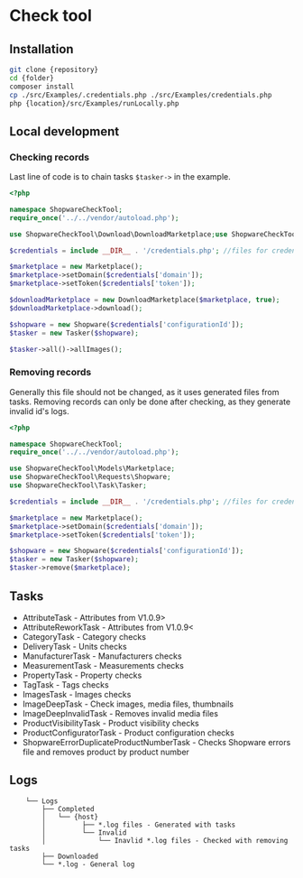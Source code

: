 # Check tool
## Installation
```bash
git clone {repository}
cd {folder}
composer install
cp ./src/Examples/.credentials.php ./src/Examples/credentials.php
php {location}/src/Examples/runLocally.php
```
## Local development
### Checking records
Last line of code is to chain tasks `$tasker->` in the example.
```php
<?php

namespace ShopwareCheckTool;
require_once('../../vendor/autoload.php');

use ShopwareCheckTool\Download\DownloadMarketplace;use ShopwareCheckTool\Models\Marketplace;use ShopwareCheckTool\Requests\Shopware;use ShopwareCheckTool\Task\Tasker;

$credentials = include __DIR__ . '/credentials.php'; //files for credentials

$marketplace = new Marketplace();
$marketplace->setDomain($credentials['domain']);
$marketplace->setToken($credentials['token']);

$downloadMarketplace = new DownloadMarketplace($marketplace, true);
$downloadMarketplace->download();

$shopware = new Shopware($credentials['configurationId']);
$tasker = new Tasker($shopware);

$tasker->all()->allImages();
```
### Removing records
Generally this file should not be changed, as it uses generated files from tasks.
Removing records can only be done after checking, as they generate invalid id's logs.
```php
<?php

namespace ShopwareCheckTool;
require_once('../../vendor/autoload.php');

use ShopwareCheckTool\Models\Marketplace;
use ShopwareCheckTool\Requests\Shopware;
use ShopwareCheckTool\Task\Tasker;

$credentials = include __DIR__ . '/credentials.php'; //files for credentials

$marketplace = new Marketplace();
$marketplace->setDomain($credentials['domain']);
$marketplace->setToken($credentials['token']);

$shopware = new Shopware($credentials['configurationId']);
$tasker = new Tasker($shopware);
$tasker->remove($marketplace);
```
## Tasks
- AttributeTask - Attributes from V1.0.9>
- AttributeReworkTask - Attributes from V1.0.9<
- CategoryTask - Category checks
- DeliveryTask - Units checks
- ManufacturerTask - Manufacturers checks
- MeasurementTask - Measurements checks
- PropertyTask - Property checks
- TagTask - Tags checks
- ImagesTask - Images checks
- ImageDeepTask - Check images, media files, thumbnails
- ImageDeepInvalidTask - Removes invalid media files
- ProductVisibilityTask - Product visibility checks
- ProductConfiguratorTask - Product configuration checks
- ShopwareErrorDuplicateProductNumberTask - Checks Shopware errors file and removes product by product number
## Logs
```
    └── Logs
        ├── Completed
        │   └── {host}
        │         ├── *.log files - Generated with tasks
        │         └── Invalid
        │             └── Inavlid *.log files - Checked with removing tasks
        ├── Downloaded
        └── *.log - General log
```